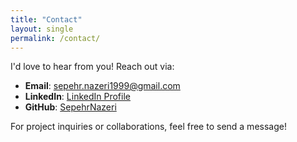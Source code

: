 ```yaml
---
title: "Contact"
layout: single
permalink: /contact/
---
```


I'd love to hear from you! Reach out via:

- **Email**: [sepehr.nazeri1999@gmail.com](mailto:sepehr.nazeri1999@gmail.com)
- **LinkedIn**: [LinkedIn Profile](https://www.linkedin.com/in/sepehr-nazeri/)
- **GitHub**: [SepehrNazeri](https://github.com/SepehrNazeri)

For project inquiries or collaborations, feel free to send a message!
